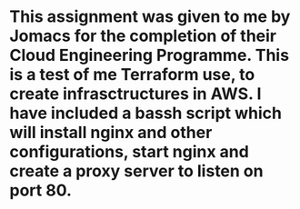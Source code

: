 # This assignment was given to me by Jomacs for the completion of their Cloud Engineering Programme. This is a test of me Terraform use, to create  infrasctructures in AWS. I have included a bassh script which will install nginx and other configurations, start nginx and create a proxy server to listen on port 80.
 